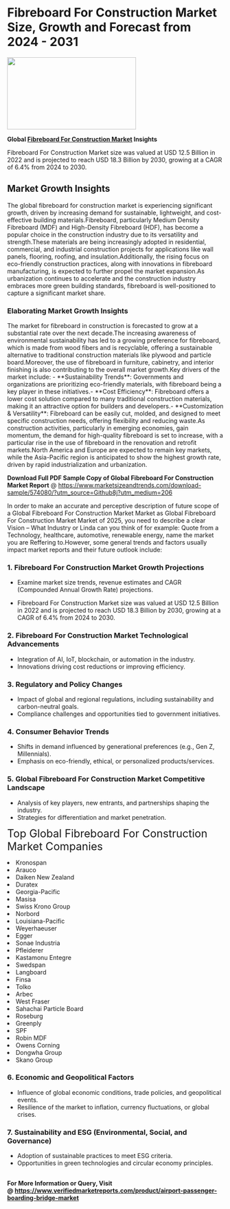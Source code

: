 <H1>Fibreboard For Construction Market Size, Growth and Forecast from 2024 - 2031</H1><img class="aligncenter size-medium wp-image-584254" src="https://thirdeyenews.in/wp-content/uploads/2024/09/Global-Market-Research-300x168.jpeg" alt="" width="300" height="168" /><p><strong>Global&nbsp;<a href="https://www.marketsizeandtrends.com/download-sample/574080/?utm_source=Github8j?utm_medium=206">Fibreboard For Construction Market</a> Insights</strong></p><p>Fibreboard For Construction Market size was valued at USD 12.5 Billion in 2022 and is projected to reach USD 18.3 Billion by 2030, growing at a CAGR of 6.4% from 2024 to 2030.</p><p><h2>Market Growth Insights</h2> The global fibreboard for construction market is experiencing significant growth, driven by increasing demand for sustainable, lightweight, and cost-effective building materials.Fibreboard, particularly Medium Density Fibreboard (MDF) and High-Density Fibreboard (HDF), has become a popular choice in the construction industry due to its versatility and strength.These materials are being increasingly adopted in residential, commercial, and industrial construction projects for applications like wall panels, flooring, roofing, and insulation.Additionally, the rising focus on eco-friendly construction practices, along with innovations in fibreboard manufacturing, is expected to further propel the market expansion.As urbanization continues to accelerate and the construction industry embraces more green building standards, fibreboard is well-positioned to capture a significant market share.<h3>Elaborating Market Growth Insights</h3> The market for fibreboard in construction is forecasted to grow at a substantial rate over the next decade.The increasing awareness of environmental sustainability has led to a growing preference for fibreboard, which is made from wood fibers and is recyclable, offering a sustainable alternative to traditional construction materials like plywood and particle board.Moreover, the use of fibreboard in furniture, cabinetry, and interior finishing is also contributing to the overall market growth.Key drivers of the market include: - **Sustainability Trends**: Governments and organizations are prioritizing eco-friendly materials, with fibreboard being a key player in these initiatives.- **Cost Efficiency**: Fibreboard offers a lower cost solution compared to many traditional construction materials, making it an attractive option for builders and developers.- **Customization & Versatility**: Fibreboard can be easily cut, molded, and designed to meet specific construction needs, offering flexibility and reducing waste.As construction activities, particularly in emerging economies, gain momentum, the demand for high-quality fibreboard is set to increase, with a particular rise in the use of fibreboard in the renovation and retrofit markets.North America and Europe are expected to remain key markets, while the Asia-Pacific region is anticipated to show the highest growth rate, driven by rapid industrialization and urbanization.<p><span class=""><strong>Download Full PDF Sample Copy of Global Fibreboard For Construction Market Report</strong> @ <a href="https://www.marketsizeandtrends.com/download-sample/574080/?utm_source=Github8j?utm_medium=206" target="_blank">https://www.marketsizeandtrends.com/download-sample/574080/?utm_source=Github8j?utm_medium=206</a></span></p><p>In order to make an accurate and perceptive description of future scope of a Global&nbsp;Fibreboard For Construction Market Market as Global&nbsp;Fibreboard For Construction Market Market of 2025, you need to describe a clear Vision &ndash; What Industry or Linda can you think of for example: Quote from a Technology, healthcare, automotive, renewable energy, name the market you are Reffering to.However, some general trends and factors usually impact market reports and their future outlook include:</p><h3>1.&nbsp;<strong>Fibreboard For Construction Market Growth Projections</strong></h3><ul><li>Examine market size trends, revenue estimates and CAGR (Compounded Annual Growth Rate) projections.</li><li><p>Fibreboard For Construction Market size was valued at USD 12.5 Billion in 2022 and is projected to reach USD 18.3 Billion by 2030, growing at a CAGR of 6.4% from 2024 to 2030.</p></li></ul><h3>2.&nbsp;<strong>Fibreboard For Construction Market Technological Advancements</strong></h3><ul><li>Integration of AI, IoT, blockchain, or automation in the industry.</li><li>Innovations driving cost reductions or improving efficiency.</li></ul><h3>3.&nbsp;<strong>Regulatory and Policy Changes</strong></h3><ul><li>Impact of global and regional regulations, including sustainability and carbon-neutral goals.</li><li>Compliance challenges and opportunities tied to government initiatives.</li></ul><h3>4.&nbsp;<strong>Consumer Behavior Trends</strong></h3><ul><li>Shifts in demand influenced by generational preferences (e.g., Gen Z, Millennials).</li><li>Emphasis on eco-friendly, ethical, or personalized products/services.</li></ul><h3>5.&nbsp;<strong>Global Fibreboard For Construction Market Competitive Landscape</strong></h3><ul><li>Analysis of key players, new entrants, and partnerships shaping the industry.</li><li>Strategies for differentiation and market penetration.</li></ul><p data-pm-slice="1 1 []"><span style="color: inherit; font-family: inherit; font-size: 25px;">Top Global Fibreboard For Construction Market Companies</span></p><div class="" data-test-id=""><p><li>Kronospan</li><li> Arauco</li><li> Daiken New Zealand</li><li> Duratex</li><li> Georgia-Pacific</li><li> Masisa</li><li> Swiss Krono Group</li><li> Norbord</li><li> Louisiana-Pacific</li><li> Weyerhaeuser</li><li> Egger</li><li> Sonae Industria</li><li> Pfleiderer</li><li> Kastamonu Entegre</li><li> Swedspan</li><li> Langboard</li><li> Finsa</li><li> Tolko</li><li> Arbec</li><li> West Fraser</li><li> Sahachai Particle Board</li><li> Roseburg</li><li> Greenply</li><li> SPF</li><li> Robin MDF</li><li> Owens Corning</li><li> Dongwha Group</li><li> Skano Group</li></p></div><h3>6.&nbsp;<strong>Economic and Geopolitical Factors</strong></h3><ul><li>Influence of global economic conditions, trade policies, and geopolitical events.</li><li>Resilience of the market to inflation, currency fluctuations, or global crises.</li></ul><h3>7.&nbsp;<strong>Sustainability and ESG (Environmental, Social, and Governance)</strong></h3><ul><li>Adoption of sustainable practices to meet ESG criteria.</li><li>Opportunities in green technologies and circular economy principles.</li></ul><h2><strong style="font-size: 14px;">For More Information or Query, Visit @&nbsp;</strong><a style="background-color: #ffffff; font-size: 14px;" href="https://www.marketsizeandtrends.com/report/fibreboard-for-construction-market/" target="_blank">https://www.verifiedmarketreports.com/product/airport-passenger-boarding-bridge-market</a></h2>